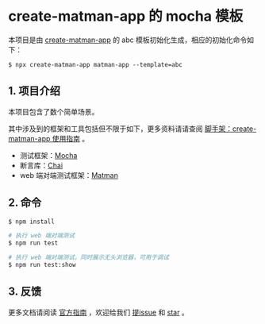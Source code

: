 # create-matman-app 的 mocha 模板

本项目是由 [create-matman-app](https://www.npmjs.com/package/create-matman-app) 的 abc 模板初始化生成，相应的初始化命令如下：

```
$ npx create-matman-app matman-app --template=abc
```

## 1. 项目介绍

本项目包含了数个简单场景。

其中涉及到的框架和工具包括但不限于如下，更多资料请请查阅 [脚手架：create-matman-app 使用指南](https://matmanjs.github.io/matman/tool/create-matman-app.html) 。

- 测试框架：[Mocha](https://mochajs.org/) 
- 断言库：[Chai](https://www.chaijs.com/)
- web 端对端测试框架：[Matman](https://github.com/matmanjs/matman)


## 2. 命令

```bash
$ npm install

# 执行 web 端对端测试
$ npm run test

# 执行 web 端对端测试，同时展示无头浏览器，可用于调试
$ npm run test:show
```

## 3. 反馈

更多文档请阅读 [官方指南](https://matmanjs.github.io/matman/) ，欢迎给我们 [提issue](https://github.com/matmanjs/matman/issues) 和 [star](https://github.com/matmanjs/matman) 。

